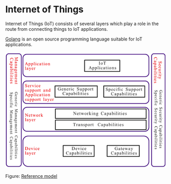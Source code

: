 # Internet of Things

Internet of Things (IoT) consists of several layers which play a role in the route from connecting things to IoT applications.

[Golang](https://github.com/golang/go) is an open source programming language suitable for IoT applications.

![alt text](https://github.com/jylhakos/InternetOfThings/blob/main/iot.png?raw=true)

Figure: [Reference model](https://www.itu.int/rec/T-REC-Y.2060-201206-I)